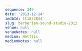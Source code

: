 ```yaml
---
sequence: 349
date: '2013-12-14'
imdbId: tt1833844
slug: berberian-sound-studio-2012
venue: null
venueNotes: null
medium: Netflix
mediumNotes: null
---
```


